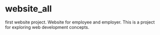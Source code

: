 # website_all
first website project.
Website for employee and employer.
This is a project for exploring web development concepts.
